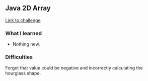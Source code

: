 ## Java 2D Array

[Link to challenge](https://www.hackerrank.com/challenges/java-2d-array)

### What I learned
- Nothing new.

### Difficulties
Forgot that value could be negative and incorrectly calculating the hourglass shape.
